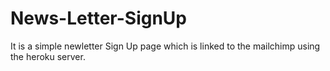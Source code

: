 # News-Letter-SignUp
It is a simple newletter Sign Up page which is linked to the mailchimp using the heroku server.
